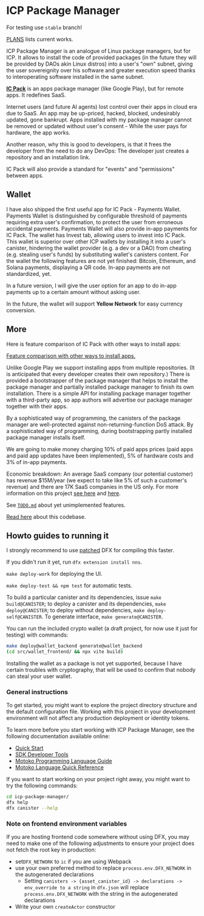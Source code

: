 # ICP Package Manager

For testing use `stable` branch!

[PLANS](PLANS.md) lists current works.

ICP Package Manager is an analogue of Linux package managers, but for ICP. It allows to install the code of provided packages (in the future they will be provided by DAOs akin Linux distros) into a user's "own" subnet, giving the user sovereignity over his software and greater execution speed thanks to interoperating software installed in the same subnet.

[**IC Pack**](https://docs.package-manager.com) is an apps package manager (like Google Play), but for remote apps. It redefines SaaS.

Internet users (and future AI agents) lost control over their apps in cloud era due to SaaS. An app may be up-priced, hacked, blocked, undesirably updated, gone bankrupt. Apps installed with my package manager cannot be removed or updated without user's consent - While the user pays for hardware, the app works.

Another reason, why this is good to developers, is that it frees the developer from the need to do any DevOps: The developer just creates a repository and an installation link.

IC Pack will also provide a standard for "events" and "permissions" between apps.

## Wallet

I have also shipped the first useful app for IC Pack - Payments Wallet. Payments Wallet is distinguished by configurable threshold of payments requiring extra user's confirmation, to protect the user from erroneous accidental payments. Payments Wallet will also provide in-app payments for IC Pack. The wallet has Invest tab, allowing users to invest into IC Pack. This wallet is superior over other ICP wallets by installing it into a user's canister, hindering the wallet provider (e.g. a dev or a DAO) from cheating (e.g. stealing user's funds) by substituting wallet's canisters content. For the wallet the following features are not yet finished: Bitcoin, Ethereum, and Solana payments, displaying a QR code. In-app payments are not standardized, yet.

In a future version, I will give the user option for an app to do in-app payments up to a certain amount without asking user.

In the future, the wallet will support **Yellow Network** for easy currency conversion.

## More

Here is feature comparison of IC Pack with other ways to install apps:

[Feature comparison with other ways to install apps.](https://docs.package-manager.com/features-comparison/)

Unlike Google Play we support installing apps from multiple repositories. (It is anticipated that every developer creates their own repository.) There is provided a bootstrapper of the package manager that helps to install the package manager and partially installed package manager to finish its own installation. There is a simple API for installing package manager together with a third-party app, so app authors will advertise our package manager together with their apps.

By a sophisticated way of programming, the canisters of the package manager are well-protected against non-returning-function DoS attack. By a sophisticated way of programming, during bootstrapping partly installed package manager installs itself.

We are going to make money charging 10% of paid apps prices (paid apps and paid app updates have been implemented), 5% of hardware costs and 3% of in-app payments.

Economic breakdown: An average SaaS company (our potential customer) has revenue $15M/year (we expect to take like 5% of such a customer's revenue) and there are 17K SaaS companies in the US only.
For more information on this project [see here](https://dev.package-manager.com) and [here](https://docs.package-manager.com).

See [`TODO.md`](TODO.md) about yet unimplemented features.

[Read here](https://chatgpt.com/s/cd_684b24efcc20819190b4b7ddf9df132d) about this codebase.

## Howto guides to running it

I strongly recommend to use [patched](https://github.com/dfinity/sdk/pull/4083) DFX for compiling this faster.

If you didn't run it yet, run `dfx extension install nns`.

`make deploy-work` for deploying the UI.

`make deploy-test && npm test` for automatic tests.

To build a particular canister and its dependencies, issue `make build@CANISTER`; to deploy a canister and its dependencies, `make deploy@CANISTER`; to deploy without dependencies, `make deploy-self@CANISTER`. To generate interface, `make generate@CANISTER`.

You can run the included crypto wallet (a draft project, for now use it just for testing) with commands:
```sh
make deploy@wallet_backend generate@wallet_backend
(cd src/wallet_frontend/ && npx vite build)
```

Installing the wallet as a package is not yet supported, because I have certain troubles with cryptography,
that will be used to confirm that nobody can steal your user wallet.

### General instructions

To get started, you might want to explore the project directory structure and the default configuration file. Working with this project in your development environment will not affect any production deployment or identity tokens.

To learn more before you start working with ICP Package Manager, see the following documentation available online:

- [Quick Start](https://internetcomputer.org/docs/current/developer-docs/setup/deploy-locally)
- [SDK Developer Tools](https://internetcomputer.org/docs/current/developer-docs/setup/install)
- [Motoko Programming Language Guide](https://internetcomputer.org/docs/current/motoko/main/motoko)
- [Motoko Language Quick Reference](https://internetcomputer.org/docs/current/motoko/main/language-manual)

If you want to start working on your project right away, you might want to try the following commands:

```bash
cd icp-package-manager/
dfx help
dfx canister --help
```

### Note on frontend environment variables

If you are hosting frontend code somewhere without using DFX, you may need to make one of the following adjustments to ensure your project does not fetch the root key in production:

- set`DFX_NETWORK` to `ic` if you are using Webpack
- use your own preferred method to replace `process.env.DFX_NETWORK` in the autogenerated declarations
  - Setting `canisters -> {asset_canister_id} -> declarations -> env_override to a string` in `dfx.json` will replace `process.env.DFX_NETWORK` with the string in the autogenerated declarations
- Write your own `createActor` constructor
